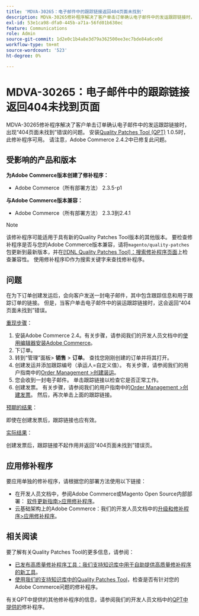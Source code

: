 ```yaml
---
title: 'MDVA-30265：电子邮件中的跟踪链接返回404页面未找到'
description: MDVA-30265修补程序解决了客户单击订单确认电子邮件中的发运跟踪链接时，出现“404页面未找到”错误的问题。 安装[Quality Patches Tool (QPT)](/help/announcements/adobe-commerce-announcements/magento-quality-patches-released-new-tool-to-self-serve-quality-patches.md) 1.0.5后，即可使用此修补程序。 请注意，Adobe Commerce 2.4.2中已修复此问题。
exl-id: 53e1ca98-dfa0-445b-a71a-56fd01b630ec
feature: Communications
role: Admin
source-git-commit: 1d2e0c1b4a8e3d79a362500ee3ec7bde84a6ce0d
workflow-type: tm+mt
source-wordcount: '523'
ht-degree: 0%

---
```


# MDVA-30265：电子邮件中的跟踪链接返回404未找到页面

MDVA-30265修补程序解决了客户单击订单确认电子邮件中的发运跟踪链接时，出现“404页面未找到”错误的问题。 安装[Quality Patches Tool (QPT)](/help/announcements/adobe-commerce-announcements/magento-quality-patches-released-new-tool-to-self-serve-quality-patches.md) 1.0.5时，此修补程序可用。 请注意，Adobe Commerce 2.4.2中已修复此问题。

## 受影响的产品和版本

**为Adobe Commerce版本创建了修补程序：**

* Adobe Commerce（所有部署方法） 2.3.5-p1

**与Adobe Commerce版本兼容：**

* Adobe Commerce（所有部署方法） 2.3.3到2.4.1

>[!NOTE]
>
>该修补程序可能适用于具有新的Quality Patches Tool版本的其他版本。 要检查修补程序是否与您的Adobe Commerce版本兼容，请将`magento/quality-patches`包更新到最新版本，并在[[!DNL Quality Patches Tool]：搜索修补程序页面](https://devdocs.magento.com/quality-patches/tool.html#patch-grid)上检查兼容性。 使用修补程序ID作为搜索关键字来查找修补程序。

## 问题

在为下订单创建发运后，会向客户发送一封电子邮件，其中包含跟踪信息和用于跟踪订单的链接。 但是，当客户单击电子邮件中的装运跟踪链接时，这会返回“404页面未找到”错误。

<u>重现步骤</u>：

1. 安装Adobe Commerce 2.4。有关步骤，请参阅我们的开发人员文档中的[使用编辑器安装Adobe Commerce](https://devdocs.magento.com/guides/v2.4/install-gde/composer.html)。
1. 下订单。
1. 转到“管理”面板> **销售** > **订单**。 查找您刚刚创建的订单并将其打开。
1. 创建发运并添加跟踪编号（承运人=自定义值）。 有关步骤，请参阅我们的用户指南中的[Order Management >创建装运](https://docs.magento.com/user-guide/sales/shipments-create.html)。
1. 您会收到一封电子邮件。 单击跟踪链接以检查它是否正常工作。
1. 创建发票。 有关步骤，请参阅我们的用户指南中的[Order Management >创建发票](https://docs.magento.com/user-guide/sales/invoice-create.html)。 然后，再次单击上面的跟踪链接。

<u>预期的结果</u>：

即使在创建发票后，跟踪链接也应有效。

<u>实际结果</u>：

创建发票后，跟踪链接不起作用并返回“404页面未找到”错误页。

## 应用修补程序

要应用单独的修补程序，请根据您的部署方法使用以下链接：

* 在开发人员文档中，参阅Adobe Commerce或Magento Open Source内部部署： [软件更新指南>应用修补程序](https://devdocs.magento.com/guides/v2.4/comp-mgr/patching/mqp.html)。
* 云基础架构上的Adobe Commerce：我们的开发人员文档中的[升级和修补程序>应用修补程序](https://devdocs.magento.com/cloud/project/project-patch.html)。

## 相关阅读

要了解有关Quality Patches Tool的更多信息，请参阅：

* [已发布高质量修补程序工具：我们支持知识库中用于自助提供高质量修补程序的新工具](/help/announcements/adobe-commerce-announcements/magento-quality-patches-released-new-tool-to-self-serve-quality-patches.md)。
* [使用我们的支持知识库中的Quality Patches Tool](/help/support-tools/patches-available-in-qpt-tool/check-patch-for-magento-issue-with-magento-quality-patches.md)，检查是否有针对您的Adobe Commerce问题的修补程序。

有关QPT中提供的其他修补程序的信息，请参阅我们的开发人员文档中的[QPT中提供的](https://devdocs.magento.com/quality-patches/tool.html#patch-grid)修补程序。
